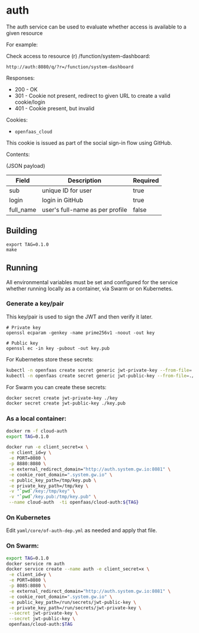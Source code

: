 auth
=======

The auth service can be used to evaluate whether access is available to a given resource

For example:

Check access to resource (r) /function/system-dashboard:

```
http://auth:8080/q/?r=/function/system-dashboard
```

Responses:

* 200 - OK
* 301 - Cookie not present, redirect to given URL to create a valid cookie/login
* 401 - Cookie present, but invalid

Cookies:

* `openfaas_cloud`

This cookie is issued as part of the social sign-in flow using GitHub.

Contents:

(JSON payload)

| Field      | Description                     | Required |
|------------|---------------------------------|----------|
| sub        | unique ID for user              | true     |
| login      | login in GitHub                 | true     |
| full_name  | user's full-name as per profile | false    |

## Building

```
export TAG=0.1.0
make
```

## Running

All environmental variables must be set and configured for the service whether running locally as a container, via Swarm or on Kubernetes.


### Generate a key/pair

This key/pair is used to sign the JWT and then verify it later.

```
# Private key
openssl ecparam -genkey -name prime256v1 -noout -out key

# Public key
openssl ec -in key -pubout -out key.pub
```

For Kubernetes store these secrets:

```sh
kubectl -n openfaas create secret generic jwt-private-key --from-file=./key
kubectl -n openfaas create secret generic jwt-public-key --from-file=./key.pub
```

For Swarm you can create these secrets:

```sh
docker secret create jwt-private-key ./key
docker secret create jwt-public-key ./key.pub
```

### As a local container:

```sh
docker rm -f cloud-auth
export TAG=0.1.0

docker run -e client_secret=x \
 -e client_id=y \
 -e PORT=8080 \
 -p 8880:8080 \
 -e external_redirect_domain="http://auth.system.gw.io:8081" \
 -e cookie_root_domain=".system.gw.io" \
 -e public_key_path=/tmp/key.pub \
 -e private_key_path=/tmp/key \
 -v "`pwd`/key:/tmp/key" \
 -v "`pwd`/key.pub:/tmp/key.pub" \
 --name cloud-auth  -ti openfaas/cloud-auth:${TAG}
```

### On Kubernetes

Edit `yaml/core/of-auth-dep.yml` as needed and apply that file.

### On Swarm:

```sh
export TAG=0.1.0
docker service rm auth
docker service create --name auth -e client_secret=x \
 -e client_id=y \
 -e PORT=8080 \
 -p 8085:8080 \
 -e external_redirect_domain="http://auth.system.gw.io:8081" \
 -e cookie_root_domain=".system.gw.io" \
 -e public_key_path=/run/secrets/jwt-public-key \
 -e private_key_path=/run/secrets/jwt-private-key \
 --secret jwt-private-key \
 --secret jwt-public-key \
 openfaas/cloud-auth:$TAG
```
